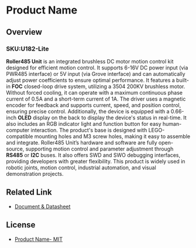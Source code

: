 # Product Name

## Overview

### SKU:U182-Lite

**Roller485 Unit** is an integrated brushless DC motor motion control kit designed for efficient motion control. It supports 6-16V DC power input (via PWR485 interface) or 5V input (via Grove interface) and can automatically adjust power coefficients to ensure optimal performance. It features a built-in **FOC** closed-loop drive system, utilizing a 3504 200KV brushless motor. Without forced cooling, it can operate with a maximum continuous phase current of 0.5A and a short-term current of 1A. The driver uses a magnetic encoder for feedback and supports current, speed, and position control, ensuring precise control.
Additionally, the device is equipped with a 0.66-inch **OLED** display on the back to display the device's status in real-time. It also includes an RGB indicator light and function button for easy human-computer interaction. The product's base is designed with LEGO-compatible mounting holes and M3 screw holes, making it easy to assemble and integrate. Roller485 Unit’s hardware and software are fully open-source, supporting motion control and parameter adjustment through **RS485** or **I2C** buses. It also offers SWD and SWO debugging interfaces, providing developers with greater flexibility. This product is widely used in robotic joints, motion control, industrial automation, and visual demonstration projects.

## Related Link

- [Document & Datasheet](https://docs.m5stack.com/en/unit/product_Link)

## License

- [Product Name- MIT](LICENSE)